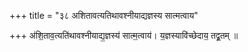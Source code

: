 +++
title = "३८ अशितावत्यतिथावश्नीयाद्यज्ञस्य सात्मत्वाय"

+++
अ॑शि॒ताव॒त्यति॑थावश्नीयाद्य॒ज्ञस्य॑ सात्म॒त्वाय॑। य॒ज्ञस्यावि॑च्छेदाय॒ तद्व्र॒तम् ॥